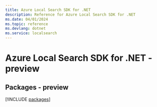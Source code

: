 ```yaml
---
title: Azure Local Search SDK for .NET
description: Reference for Azure Local Search SDK for .NET
ms.date: 04/01/2024
ms.topic: reference
ms.devlang: dotnet
ms.service: localsearch
---
```

# Azure Local Search SDK for .NET - preview
## Packages - preview
[!INCLUDE [packages](local-search-index.md)]